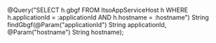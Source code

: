 @Query("SELECT h.gbgf FROM ItsoAppServiceHost h WHERE h.applicationId = :applicationId AND h.hostname = :hostname")
String findGbgf(@Param("applicationId") String applicationId, @Param("hostname") String hostname);
